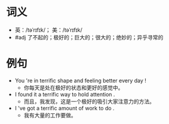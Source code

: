 # 词义
- 英：/təˈrɪfɪk/； 美：/təˈrɪfɪk/
- #adj 了不起的；极好的；巨大的；很大的；绝妙的；异乎寻常的
# 例句
- You 're in terrific shape and feeling better every day !
	- 你每天是处在极好的状态和更好的感觉中。
- I found it a terrific way to hold attention .
	- 而且，我发现，这是一个极好的吸引大家注意力的方法。
- I 've got a terrific amount of work to do .
	- 我有大量的工作要做。
